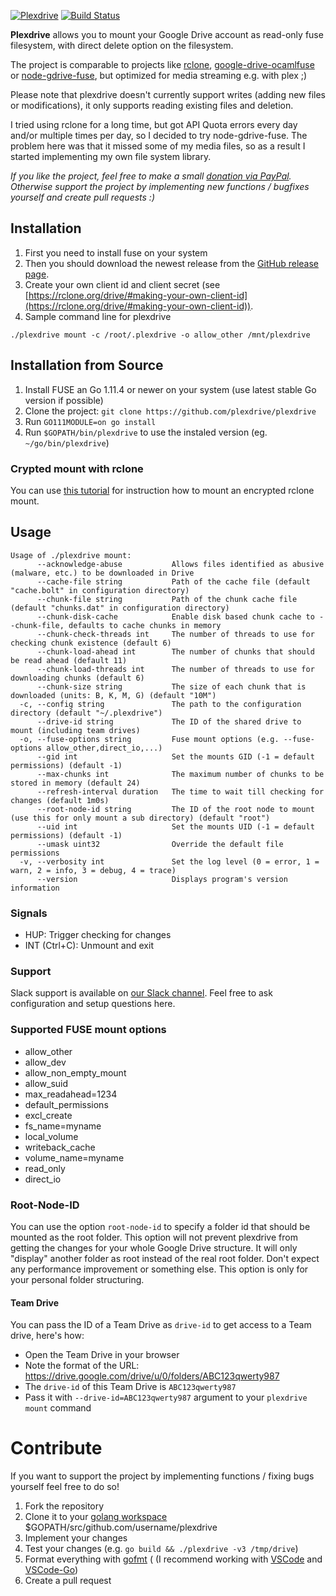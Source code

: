 <a href="https://github.com/trulow/plexdrive"><img src="logo/banner.png" alt="Plexdrive" /></a>
[![Build Status](https://github.com/trulow/plexdrive/workflows/Go/badge.svg)](https://github.com/trulow/plexdrive/actions?query=workflow%3AGo)

__Plexdrive__ allows you to mount your Google Drive account as read-only fuse filesystem, with direct delete option on the filesystem.

The project is comparable to projects like [rclone](https://rclone.org/), 
[google-drive-ocamlfuse](https://github.com/astrada/google-drive-ocamlfuse) or 
[node-gdrive-fuse](https://github.com/thejinx0r/node-gdrive-fuse), 
but optimized for media streaming e.g. with plex ;)

Please note that plexdrive doesn't currently support writes (adding new files or modifications), it only supports reading existing files and deletion. 

I tried using rclone for a long time, but got API Quota errors every day and/or multiple times per day, so I decided to try node-gdrive-fuse. The problem here was that it missed some of my media files, so as a result I started implementing my own file system library.

_If you like the project, feel free to make a small [donation via PayPal](https://paypal.me/icarlonet). Otherwise support the project by implementing new functions / bugfixes yourself and create pull requests :)_

## Installation
1. First you need to install fuse on your system 
2. Then you should download the newest release from the [GitHub release page](https://github.com/trulow/plexdrive/releases).
3. Create your own client id and client secret (see [https://rclone.org/drive/#making-your-own-client-id](https://rclone.org/drive/#making-your-own-client-id)).
4. Sample command line for plexdrive
```
./plexdrive mount -c /root/.plexdrive -o allow_other /mnt/plexdrive
```

## Installation from Source
1. Install FUSE an Go 1.11.4 or newer on your system (use latest stable Go version if possible)
2. Clone the project: `git clone https://github.com/plexdrive/plexdrive`
3. Run `GO111MODULE=on go install`
4. Run `$GOPATH/bin/plexdrive` to use the instaled version (eg. `~/go/bin/plexdrive`)

### Crypted mount with rclone
You can use [this tutorial](TUTORIAL.md) for instruction how to mount an encrypted rclone mount.

## Usage
```
Usage of ./plexdrive mount:
      --acknowledge-abuse           Allows files identified as abusive (malware, etc.) to be downloaded in Drive
      --cache-file string           Path of the cache file (default "cache.bolt" in configuration directory)
      --chunk-file string           Path of the chunk cache file (default "chunks.dat" in configuration directory)
      --chunk-disk-cache            Enable disk based chunk cache to --chunk-file, defaults to cache chunks in memory
      --chunk-check-threads int     The number of threads to use for checking chunk existence (default 6)
      --chunk-load-ahead int        The number of chunks that should be read ahead (default 11)
      --chunk-load-threads int      The number of threads to use for downloading chunks (default 6)
      --chunk-size string           The size of each chunk that is downloaded (units: B, K, M, G) (default "10M")
  -c, --config string               The path to the configuration directory (default "~/.plexdrive")
      --drive-id string             The ID of the shared drive to mount (including team drives)
  -o, --fuse-options string         Fuse mount options (e.g. --fuse-options allow_other,direct_io,...)
      --gid int                     Set the mounts GID (-1 = default permissions) (default -1)
      --max-chunks int              The maximum number of chunks to be stored in memory (default 24)
      --refresh-interval duration   The time to wait till checking for changes (default 1m0s)
      --root-node-id string         The ID of the root node to mount (use this for only mount a sub directory) (default "root")
      --uid int                     Set the mounts UID (-1 = default permissions) (default -1)
      --umask uint32                Override the default file permissions
  -v, --verbosity int               Set the log level (0 = error, 1 = warn, 2 = info, 3 = debug, 4 = trace)
      --version                     Displays program's version information
```

### Signals
* HUP: Trigger checking for changes
* INT (Ctrl+C): Unmount and exit

### Support 
Slack support is available on [our Slack channel](https://join.slack.com/t/plexdrive/shared_invite/MjM2MTMzMjY2MTc5LTE1MDQ2MDE4NDQtOTc0N2RiY2UxNw). 
Feel free to ask configuration and setup questions here.

### Supported FUSE mount options
* allow_other
* allow_dev
* allow_non_empty_mount
* allow_suid
* max_readahead=1234
* default_permissions
* excl_create
* fs_name=myname
* local_volume
* writeback_cache
* volume_name=myname
* read_only
* direct_io

### Root-Node-ID
You can use the option `root-node-id` to specify a folder id that should be mounted as
the root folder. This option will not prevent plexdrive from getting the changes for your
whole Google Drive structure. It will only "display" another folder as root instead of the
real root folder.
Don't expect any performance improvement or something else. This option is only for your
personal folder structuring.

#### Team Drive
You can pass the ID of a Team Drive as `drive-id` to get access to a Team drive, here's how:
* Open the Team Drive in your browser
* Note the format of the URL: https://drive.google.com/drive/u/0/folders/ABC123qwerty987
* The `drive-id` of this Team Drive is `ABC123qwerty987`
* Pass it with `--drive-id=ABC123qwerty987` argument to your `plexdrive mount` command

# Contribute
If you want to support the project by implementing functions / fixing bugs
yourself feel free to do so!

1. Fork the repository
2. Clone it to your [golang workspace](https://golang.org/doc/code.html) $GOPATH/src/github.com/username/plexdrive
3. Implement your changes
4. Test your changes (e.g. `go build && ./plexdrive -v3 /tmp/drive`)
5. Format everything with [gofmt](https://golang.org/cmd/gofmt/) (
(I recommend working with [VSCode](https://code.visualstudio.com/) and [VSCode-Go](https://github.com/lukehoban/vscode-go))
6. Create a pull request
